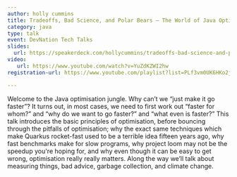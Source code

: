 ```yaml
---
author: holly cummins
title: Tradeoffs, Bad Science, and Polar Bears – The World of Java Optimisation
category: java
type: talk
event: DevNation Tech Talks
slides:
  url: https://speakerdeck.com/hollycummins/tradeoffs-bad-science-and-polar-bears-the-world-of-java-optimisation-9d47f27b-0aa7-4973-bc62-74d5e9497eeb
video:
   url: https://www.youtube.com/watch?v=YuZdKZWI2hw
registration-url: https://www.youtube.com/playlist?list=PLf3vm0UK6HKo2j19t6NItRPFxmgica2ky

---
```


Welcome to the Java optimisation jungle. Why can’t we “just make it go faster”? It turns out, in most cases, we need to first work out “faster for whom?” and “why do we want to go faster?” and “what even is faster?” This talk introduces the basic principles of optimisation, before bouncing through the pitfalls of optimisation; why the exact same techniques which make Quarkus rocket-fast used to be a terrible idea fifteen years ago, why fast benchmarks make for slow programs, why project loom may not be the speedup you're hoping for, and why even though it can be easy to get wrong, optimisation really really matters. Along the way we’ll talk about measuring things, bad advice, garbage collection, and climate change.